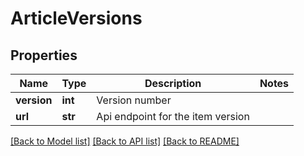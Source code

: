 # ArticleVersions

## Properties
Name | Type | Description | Notes
------------ | ------------- | ------------- | -------------
**version** | **int** | Version number | 
**url** | **str** | Api endpoint for the item version | 

[[Back to Model list]](../README.md#documentation-for-models) [[Back to API list]](../README.md#documentation-for-api-endpoints) [[Back to README]](../README.md)


